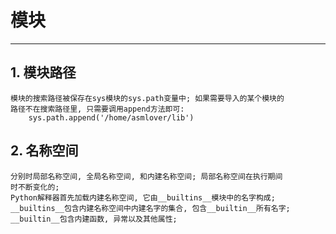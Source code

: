 # **模块**
***




## **1. 模块路径**
    模块的搜索路径被保存在sys模块的sys.path变量中; 如果需要导入的某个模块的
    路径不在搜索路径里, 只需要调用append方法即可:
        sys.path.append('/home/asmlover/lib')



## **2. 名称空间**
    分别时局部名称空间, 全局名称空间, 和内建名称空间; 局部名称空间在执行期间
    时不断变化的;
    Python解释器首先加载内建名称空间, 它由__builtins__模块中的名字构成;
    __builtins__包含内建名称空间中内建名字的集合, 包含__builtin__所有名字;
    __builtin__包含内建函数, 异常以及其他属性;
